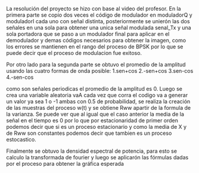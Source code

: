 La resolución del proyecto se hizo con base al video del profesor. En la primera parte se copio dos veces el código de modulador en moduladorQ y moduladorI cada uno
con señal distinta, posteriormente se unierón las dos señales en una sola para obtener una unica señal modulada senal_Tx y una sola portadora que se paso a un modulador
final para aplicar en el demodulador y demas códigos necesarios para obtener la imagen, como los errores se mantienen en el rango del proceso de BPSK por lo que se puede decir que
el proceso de modulacion fue exitoso.

Por otro lado para la segunda parte se obtuvo el promedio de la amplitud usando las cuatro formas de onda posible:
1.sen+cos
2.-sen+cos
3.sen-cos
4.-sen-cos

como son señales periodicas el promedio de la amplitud es 0. Luego se crea una variable aleatoria vaA cada vez que corra el codigo va a generar un valor ya sea 1 o -1 ambas con
0.5 de probabilidad, se realiza la creación de las muestras del proceso w(t) y se obtiene Rww apartir de la formula de la varianza. Se puede ver que al igual que el caso anterior
la media de la señal en el tiempo es 0 por lo que por estacionaridad de primer orden podemos decir que si es un proceso estacionario y como la media de X y de Rww son constantes
podemos decir que tambien es un proceso estocastico.

Finalmente se obtuvo la densidad espectral de potencia, para esto se calculo la transformada de fourier y luego se aplicarón las fórmulas dadas por el proceso para obtener la
gráfica esperada


